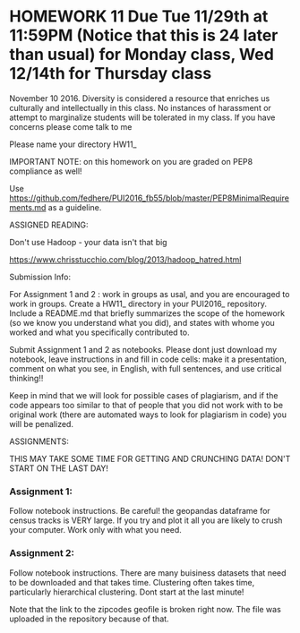 # HOMEWORK 11 Due  **Tue 11/29th at 11:59PM** (Notice that this is 24 later than usual) for Monday class, Wed 12/14th for Thursday class
November 10 2016. Diversity is considered a resource that enriches us culturally and intellectually in this class. No instances of harassment or attempt to marginalize students will be tolerated in my class. If you have concerns please come talk to me


Please name your directory HW11_<netID>


IMPORTANT NOTE: on this homework on you are graded on PEP8 compliance as well!

Use https://github.com/fedhere/PUI2016_fb55/blob/master/PEP8MinimalRequirements.md as a guideline.

ASSIGNED READING:

Don't use Hadoop - your data isn't that big

https://www.chrisstucchio.com/blog/2013/hadoop_hatred.html

Submission Info:

For Assignment 1 and 2 : work in groups as usal, and you are encouraged to work in groups. Create a HW11_ directory in your PUI2016_ repository. Include a README.md that briefly summarizes the scope of the homework (so we know you understand what you did), and states with whome you worked and what you specifically contributed to.

Submit Assignment 1 and 2 as notebooks. Please dont just download my notebook, leave instructions in and fill in code cells: make it a presentation, comment on what you see, in English, with full sentences, and use critical thinking!!

Keep in mind that we will look for possible cases of plagiarism, and if the code appears too similar to that of people that you did not work with to be original work (there are automated ways to look for plagiarism in code) you will be penalized.

ASSIGNMENTS:


THIS MAY TAKE SOME TIME FOR GETTING AND CRUNCHING DATA! DON'T START ON THE LAST DAY!

### Assignment 1: 

Follow notebook instructions. Be careful! the geopandas dataframe for census tracks is VERY large. If you try and plot it all you are likely to crush your computer. Work only with what you need.

### Assignment 2:

Follow notebook instructions. There are many buisiness datasets that need to be downloaded and that takes time. Clustering often takes time, particularly hierarchical clustering. Dont start at the last minute!

Note that the link to the zipcodes geofile is broken right now. The file was uploaded in the repository because of that.
